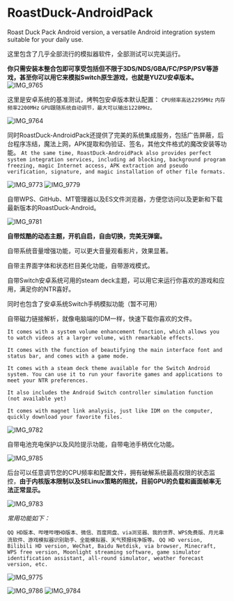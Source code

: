 # RoastDuck-AndroidPack
Roast Duck Pack Android version, a versatile Android integration system suitable for your daily use.

这里包含了几乎全部流行的模拟器软件，全部测试可以完美运行。

**你只需安装本整合包即可享受包括但不限于3DS/NDS/GBA/FC/PSP/PSV等游戏，甚至你可以用它来模拟Switch原生游戏，也就是YUZU安卓版本。**
![IMG_9765](https://github.com/sskyNS/RoastDuck-AndroidPack/assets/121209531/82a0f558-50b0-4bf8-b6f1-10a4aea9d746)

这里是安卓系统的基准测试，烤鸭包安卓版本默认配置：
```CPU频率高达2295MHz```
```内存频率2200MHz```
```GPU跟随系统自动调节，最大可以输出1228MHz。```

![IMG_9764](https://github.com/sskyNS/RoastDuck-AndroidPack/assets/121209531/67f9fe33-fe62-48ac-852b-88415d001411)

同时RoastDuck-AndroidPack还提供了完美的系统集成服务，包括广告屏蔽，后台程序冻结，魔法上网，APK提取和伪验证、签名，其他文件格式的魔改安装等功能。
```At the same time, RoastDuck-AndroidPack also provides perfect system integration services, including ad blocking, background program freezing, magic Internet access, APK extraction and pseudo verification, signature, and magic installation of other file formats.```

![IMG_9773](https://github.com/sskyNS/RoastDuck-AndroidPack/assets/121209531/be1777a8-4f43-44e8-b30c-757faebe0223)
![IMG_9779](https://github.com/sskyNS/RoastDuck-AndroidPack/assets/121209531/30947c28-243f-4b8b-9ffc-517e74e2e8c1)


自带WPS、GitHub、MT管理器以及ES文件浏览器，方便您访问以及更新和下载最新版本的RoastDuck-Android。

![IMG_9781](https://github.com/sskyNS/RoastDuck-AndroidPack/assets/121209531/29f79946-cc2e-4a85-86be-0b18a49e1d8f)


**自带炫酷的动态主题，开机自启，自由切换，完美无弹窗。**

自带系统音量增强功能，可以更大音量观看影片，效果显著。

自带主界面字体和状态栏目美化功能，自带游戏模式。

自带Switch安卓系统可用的steam deck主题，可以用它来运行你喜欢的游戏和应用，满足你的NTR喜好。

同时也包含了安卓系统Switch手柄模拟功能（暂不可用）

自带磁力链接解析，就像电脑端的IDM一样，快速下载你喜欢的文件。

```It comes with a system volume enhancement function, which allows you to watch videos at a larger volume, with remarkable effects.```

```It comes with the function of beautifying the main interface font and status bar, and comes with a game mode.```

```It comes with a steam deck theme available for the Switch Android system. You can use it to run your favorite games and applications to meet your NTR preferences.```

```It also includes the Android Switch controller simulation function (not available yet)```

```It comes with magnet link analysis, just like IDM on the computer, quickly download your favorite files.```

![IMG_9782](https://github.com/sskyNS/RoastDuck-AndroidPack/assets/121209531/c9295379-67e8-482d-aed0-990d3a2d0f43)

自带电池充电保护以及风险提示功能，自带电池手柄优化功能。

![IMG_9785](https://github.com/sskyNS/RoastDuck-AndroidPack/assets/121209531/ebc6c42f-dade-42ff-a67d-9444e339a3a4)


后台可以任意调节您的CPU频率和配置文件，拥有破解系统最高权限的状态监控，**由于内核版本限制以及SELinux策略的阻扰，目前GPU的负载和画面帧率无法正常显示。**

![IMG_9783](https://github.com/sskyNS/RoastDuck-AndroidPack/assets/121209531/6a806a30-bdb3-4568-ac56-c47366064698)


*常用功能如下：*

```QQ HD版本、哔哩哔哩HD版本、微信、百度网盘、via浏览器、我的世界、WPS免费版、月光串流软件、游戏模拟器识别助手、全能模拟器、天气预报纯净版等。```
```QQ HD version, Bilibili HD version, WeChat, Baidu Netdisk, via browser, Minecraft, WPS free version, Moonlight streaming software, game simulator identification assistant, all-round simulator, weather forecast version, etc.```

![IMG_9775](https://github.com/sskyNS/RoastDuck-AndroidPack/assets/121209531/10d6b0c7-b137-4b8c-a58e-1b96894b6172)

![IMG_9786](https://github.com/sskyNS/RoastDuck-AndroidPack/assets/121209531/513b954e-2620-4717-964f-e686c5743141)
![IMG_9784](https://github.com/sskyNS/RoastDuck-AndroidPack/assets/121209531/5c0848c5-46fc-4d41-a942-ff45f2c1324c)


